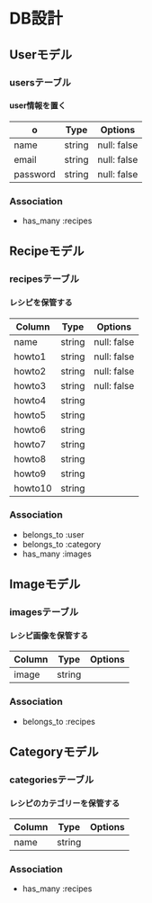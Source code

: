 # DB設計

## Userモデル

### usersテーブル
#### user情報を置く

|o|Type|Options|
|------|----|------|
|name|string|null: false|
|email|string|null: false|
|password|string|null: false|

### Association
- has_many :recipes


## Recipeモデル

### recipesテーブル
#### レシピを保管する

|Column|Type|Options|
|------|----|------|
|name|string|null: false|
|howto1|string|null: false|
|howto2|string|null: false|
|howto3|string|null: false|
|howto4|string||
|howto5|string||
|howto6|string||
|howto7|string||
|howto8|string||
|howto9|string||
|howto10|string||

### Association
- belongs_to :user
- belongs_to :category
- has_many :images

## Imageモデル

### imagesテーブル
#### レシピ画像を保管する

|Column|Type|Options|
|------|----|------|
|image|string||

### Association
- belongs_to :recipes

## Categoryモデル

### categoriesテーブル
#### レシピのカテゴリーを保管する

|Column|Type|Options|
|------|----|------|
|name|string||

### Association
- has_many :recipes
